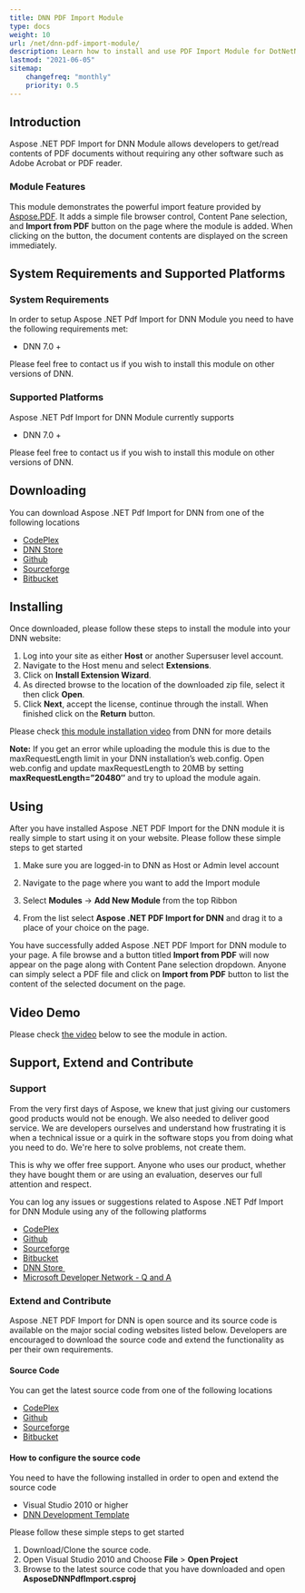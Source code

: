 ```yaml
---
title: DNN PDF Import Module
type: docs
weight: 10
url: /net/dnn-pdf-import-module/
description: Learn how to install and use PDF Import Module for DotNetNuke
lastmod: "2021-06-05"
sitemap:
    changefreq: "monthly"
    priority: 0.5
---
```


## Introduction

Aspose .NET PDF Import for DNN Module allows developers to get/read contents of PDF documents without requiring any other software such as Adobe Acrobat or PDF reader.

### Module Features

This module demonstrates the powerful import feature provided by [Aspose.PDF](http://www.aspose.com/pdf-component-suite.aspx). It adds a simple file browser control, Content Pane selection, and **Import from PDF** button on the page where the module is added. When clicking on the button, the document contents are displayed on the screen immediately.

## System Requirements and Supported Platforms

### System Requirements

In order to setup Aspose .NET Pdf Import for DNN Module you need to have the following requirements met:

- DNN 7.0 +

Please feel free to contact us if you wish to install this module on other versions of DNN.

### Supported Platforms

Aspose .NET Pdf Import for DNN Module currently supports

- DNN 7.0 +

Please feel free to contact us if you wish to install this module on other versions of DNN.

## Downloading

You can download Aspose .NET Pdf Import for DNN from one of the following locations

- [CodePlex](https://asposednn.codeplex.com/releases)
- [DNN Store](http://store.dnnsoftware.com/home/product-details/aspose-net-pdf-import-for-dnn-module)
- [Github](https://github.com/asposemarketplace/Aspose_for_DNN/releases)
- [Sourceforge](https://sourceforge.net/projects/asposednn/files/)
- [Bitbucket](https://bitbucket.org/asposemarketplace/aspose-for-dnn/downloads)

## Installing

Once downloaded, please follow these steps to install the module into your DNN website:

1. Log into your site as either **Host** or another Supersuser level account.
1. Navigate to the Host menu and select **Extensions**.
1. Click on **Install Extension Wizard**.
1. As directed browse to the location of the downloaded zip file, select it then click **Open**.
1. Click **Next**, accept the license, continue through the install. When finished click on the **Return** button.

Please check [this module installation video](http://www.dnnsoftware.com/community/learn/video-library/view-video/video/542/view/details/how-to-install-a-module-in-dotnetnuke-7) from DNN for more details

**Note:** If you get an error while uploading the module this is due to the maxRequestLength limit in your DNN installation’s web.config. Open web.config and update maxRequestLength to 20MB by setting **maxRequestLength=”20480″** and try to upload the module again.

## Using

After you have installed Aspose .NET PDF Import for the DNN module it is really simple to start using it on your website. Please follow these simple steps to get started

1. Make sure you are logged-in to DNN as Host or Admin level account
1. Navigate to the page where you want to add the Import module
1. Select **Modules** -> **Add New Module** from the top Ribbon

1. From the list select **Aspose .NET PDF Import for DNN** and drag it to a place of your choice on the page.

You have successfully added Aspose .NET PDF Import for DNN module to your page. A file browse and a button titled **Import from PDF** will now appear on the page along with Content Pane selection dropdown. Anyone can simply select a PDF file and click on **Import from PDF** button to list the content of the selected document on the page.

## Video Demo

Please check [the video](https://www.youtube.com/watch?v=Q3z22RQgOe8) below to see the module in action.

## Support, Extend and Contribute

### **Support**

From the very first days of Aspose, we knew that just giving our customers good products would not be enough. We also needed to deliver good service. We are developers ourselves and understand how frustrating it is when a technical issue or a quirk in the software stops you from doing what you need to do. We're here to solve problems, not create them.

This is why we offer free support. Anyone who uses our product, whether they have bought them or are using an evaluation, deserves our full attention and respect.

You can log any issues or suggestions related to Aspose .NET Pdf Import for DNN Module using any of the following platforms

- [CodePlex](https://asposednn.codeplex.com/workitem/list/basic)
- [Github](https://github.com/asposemarketplace/Aspose_for_DNN/issues)
- [Sourceforge](https://sourceforge.net/p/asposednn/tickets/)
- [Bitbucket](https://bitbucket.org/asposemarketplace/aspose-for-dnn/issues?status=new&status=open)
- [DNN Store ](http://store.dnnsoftware.com/help-center/help-desk/ticket-entry/packageid/33060)
- [Microsoft Developer Network - Q and A](https://code.msdn.microsoft.com/DNN-Import-from-PDF-using-a47ed5b3/view/Discussions#content)

### Extend and Contribute

Aspose .NET PDF Import for DNN is open source and its source code is available on the major social coding websites listed below. Developers are encouraged to download the source code and extend the functionality as per their own requirements.

#### Source Code

You can get the latest source code from one of the following locations

- [CodePlex](https://asposednn.codeplex.com/SourceControl/latest)
- [Github](https://github.com/asposemarketplace/Aspose_for_DNN)
- [Sourceforge](https://sourceforge.net/p/asposednn/code/ci/master/tree/)
- [Bitbucket](https://bitbucket.org/asposemarketplace/aspose-for-dnn/src)

#### How to configure the source code

You need to have the following installed in order to open and extend the source code

- Visual Studio 2010 or higher
- [DNN Development Template](http://www.aspose.com/docs/display/totalnet/1.2.1+Downloading)

Please follow these simple steps to get started

1. Download/Clone the source code.
1. Open Visual Studio 2010 and Choose **File** > **Open Project**
1. Browse to the latest source code that you have downloaded and open **AsposeDNNPdfImport.csproj**
